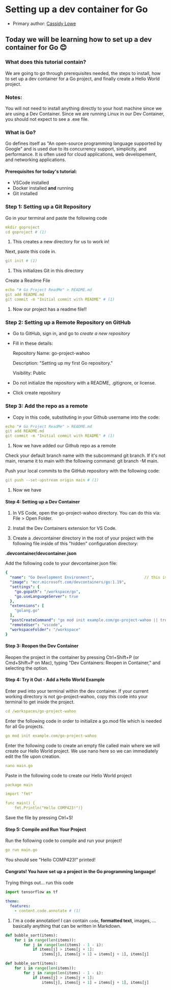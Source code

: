 # Setting up a dev container for Go
<!-- Its README.md should link back to your course notes site's tutorial. -->


* Primary author: [Cassidy Lowe](https://github.com/calowe2) 

## Today we will be learning how to set up a dev container for Go 😊

### What does this tutorial contain?

We are going to go through prerequisites needed, the steps to install, how to set up a dev container for a Go project, and finally create a Hello World project. 

### Notes: 

You will not need to install anything directly to your host machine since we are using a Dev Container. Since we are running Linux in our Dev Container, you should not expect to see a .exe file.

### What is Go? 

Go defines itself as "An open-source programming language supported by Google" and is used due to its concurrency support, simplicity, and performance. It is often used for cloud applications, web developement, and networking applications.  


#### Prerequisites for today's tutorial: 

* VSCode installed
* Docker installed **and** running
* Git installed


### Step 1: Setting up a Git Repository

Go in your terminal and paste the following code 

``` yaml
mkdir goproject
cd goproject # (1)
```

1.   This creates a new directory for us to work in! 

Next, paste this code in. 

``` yaml
git init # (1)
```

1.   This initializes Git in this directory

Create a Readme File 

``` yaml
echo "# Go Project ReadMe" > README.md
git add README.md
git commit -m "Initial commit with README" # (1)
```

1. Now our project has a readme file!! 


### Step 2: Setting up a Remote Repository on GitHub

* Go to GitHub, sign in, and go to *create a new repository* 

* Fill in these details:

    Repository Name: go-project-wahoo

    Description: "Setting up my first Go repository."

    Visibility: Public

* Do not initialize the repository with a README, .gitignore, or license. 

* Click create repository 


### Step 3: Add the repo as a remote 

* Copy in this code, substituting in your Github username into the code: 

``` yaml
echo "# Go Project ReadMe" > README.md
git add README.md
git commit -m "Initial commit with README" # (1)
```

1. Now we have added our Github repo as a remote


Check your default branch name with the subcommand git branch. If it's not main, rename it to main with the following command: git branch -M main. 

Push your local commits to the GitHub repository with the following code:

``` yaml
git push --set-upstream origin main # (1)
```

1. Now we have 


#### Step 4: Setting up a Dev Container
1. In VS Code, open the go-project-wahoo directory. You can do this via: File > Open Folder.

1. Install the Dev Containers extension for VS Code.
    
1. Create a .devcontainer directory in the root of your project with the following file inside of this "hidden" configuration directory:

**.devcontainer/devcontainer.json**

Add the following code to your devcontainer.json file:

``` yaml
{
  "name": "Go Development Environment",                      // this is possibly wrong...?
  "image": "mcr.microsoft.com/devcontainers/go:1.19", 
  "settings": {
    "go.gopath": "/workspace/go",
    "go.useLanguageServer": true
  },
  "extensions": [
    "golang.go" 
  ],
  "postCreateCommand": "go mod init example.com/go-project-wahoo || true",
  "remoteUser": "vscode",
  "workspaceFolder": "/workspace"
}
```


#### Step 3: Reopen the Dev Container

Reopen the project in the container by pressing Ctrl+Shift+P (or Cmd+Shift+P on Mac), typing "Dev Containers: Reopen in Container," and selecting the option. 


#### Step 4: Try it Out - Add a Hello World Example

Enter pwd into your terminal within the dev container. If your current working directory is not go-project-wahoo, copy this code into your terminal to get inside the project.

``` yaml
cd /workspaces/go-project-wahoo
```

Enter the following code in order to initialize a go.mod file which is needed for all Go projects. 

``` yaml
go mod init example.com/go-project-wahoo
```

Enter the following code to create an empty file called main where we will create our Hello World project. We use nano here so we can immediately edit the file upon creation.

``` yaml
nano main.go
```

Paste in the following code to create our Hello World project 

``` yaml
package main

import "fmt"

func main() {
    fmt.Println("Hello COMP423!")}
```

Save the file by pressing Ctrl+S!


#### Step 5: Compile and Run Your Project 

Run the following code to compile and run your project!

``` yaml
go run main.go
```

You should see "Hello COMP423!" printed!

#### Congrats! You have set up a project in the Go programming language! 




Trying things out...
run this code 

``` py 
import tensorflow as tf
```

``` yaml
theme:
  features:
    - content.code.annotate # (1)
```

1.   I'm a code annotation! I can contain `code`, __formatted
    text__, images, ... basically anything that can be written in Markdown.


``` py linenums="1"
def bubble_sort(items):
    for i in range(len(items)):
        for j in range(len(items) - 1 - i):
            if items[j] > items[j + 1]:
                items[j], items[j + 1] = items[j + 1], items[j]
```

``` py hl_lines="2 3"
def bubble_sort(items):
    for i in range(len(items)):
        for j in range(len(items) - 1 - i):
            if items[j] > items[j + 1]:
                items[j], items[j + 1] = items[j + 1], items[j]
```

